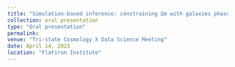 ```yaml
---
title: "Simulation-based inference: constraining Ωm with galaxies phase-space information"
collection: oral presentation
type: "Oral presentation"
permalink:
venue: "Tri-state Cosmology X Data Science Meeting"
date: April 14, 2023
location: "Flatiron Institute"
---
```

